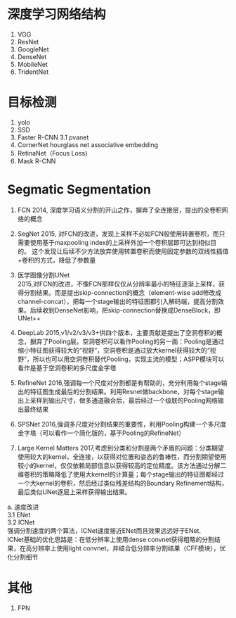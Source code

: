 # 深度学习网络结构
  1. VGG
  2. ResNet
  3. GoogleNet
  4. DenseNet
  5. MobileNet
  8. TridentNet
  
# 目标检测
1. yolo
2. SSD
3. Faster R-CNN
   3.1 pvanet
4. CornerNet
   hourglass net
   associative embedding
5. RetinaNet（Focus Loss)
6. Mask R-CNN

# Segmatic Segmentation
1. FCN 
   2014, 深度学习语义分割的开山之作，摒弃了全连接层，提出的全卷积网络的概念
2. SegNet
   2015, 对FCN的改进，发现上采样不必如FCN般使用转置卷积，而只需要使用基于maxpooling index的上采样外加一个卷积层即可达到相似目的。
   这个发现让后续不少方法放弃使用转置卷积而使用固定参数的双线性插值+卷积的方式，降低了参数量
2. 医学图像分割UNet   
   2015,对FCN的改进，不像FCN那样仅仅从分辨率最小的特征逐渐上采样，获得分割结果。而是提出skip-connection的概念（element-wise add修改成channel-concat），把每一个stage输出的特征图都引入解码端，提高分割效果。后续收到DenseNet影响，把skip-connection替换成DenseBlock，即UNet++  
   
3. DeepLab
   2015,v1/v2/v3/v3+供四个版本，主要贡献是提出了空洞卷积的概念，摒弃了Pooling层。空洞卷积可以看作Pooling的另一面：Pooling是通过缩小特征图获得较大的“视野”，空洞卷积是通过放大kernel获得较大的“视野”，所以也可以用空洞卷积替代Pooling，实现主流的模型；ASPP模块可以看作是基于空洞卷积的多尺度金字塔

4. RefineNet
   2016,强调每一个尺度对分割都是有帮助的，充分利用每个stage输出的特征图生成最后的分割结果。利用Resnet做backbone，对每个stage输出上采样到输出尺寸，做多通道融合后，最后经过一个级联的Pooling网络输出最终结果
 
5. SPSNet
   2016,强调多尺度对分割结果的重要性，利用Pooling构建一个多尺度金字塔（可以看作一个简化版的，基于Pooling的RefineNet）
   
6. Large Kernel Matters
   2017,考虑到分类和分割是两个矛盾的问题：分类期望使用较大的kernel，全连接，以获得对位置和姿态的鲁棒性，而分割期望使用较小的kernel，仅仅依赖局部信息以获得较高的定位精度。该方法通过分解二维卷积的策略降低了使用大kernel的计算量；每个stage输出的特征图都经过一个大kernel的卷积，然后经过类似残差结构的Boundary Refinement结构，最后类似UNet逐层上采样获得输出结果。
   
a. 速度改进  
   3.1 ENet  
   3.2 ICNet   
    强调分割速度的两个算法，ICNet速度接近ENet而且效果远远好于ENet.   
    ICNet基础的优化思路是：在低分辨率上使用dense convnet获得粗略的分割结果，在高分辨率上使用light convnet，并结合低分辨率分割结果（CFF模块），优化分割细节   
   
# 其他
  1. FPN
